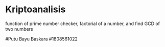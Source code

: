 # Kriptoanalisis

function of prime number checker, factorial of a number, and find GCD of two numbers

#Putu Bayu Baskara
#1808561022
